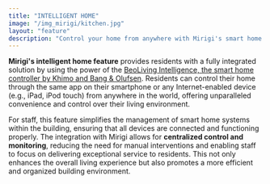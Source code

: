 ```yaml
---
title: "INTELLIGENT HOME"
image: "/img_mirigi/kitchen.jpg"
layout: "feature"
description: "Control your home from anywhere with Mirigi's smart home integration."
---
```


**Mirigi's intelligent home feature** provides residents with a fully integrated solution by using the power of the [BeoLiving Intelligence, the smart home controller by Khimo and Bang & Olufsen](https://www.khimo.com/#products-bli). Residents can control their home through the same app on their smartphone or any Internet-enabled device (e.g., iPad, iPod touch) from anywhere in the world, offering unparalleled convenience and control over their living environment.

For staff, this feature simplifies the management of smart home systems within the building, ensuring that all devices are connected and functioning properly. The integration with Mirigi allows for **centralized control and monitoring**, reducing the need for manual interventions and enabling staff to focus on delivering exceptional service to residents. This not only enhances the overall living experience but also promotes a more efficient and organized building environment.
